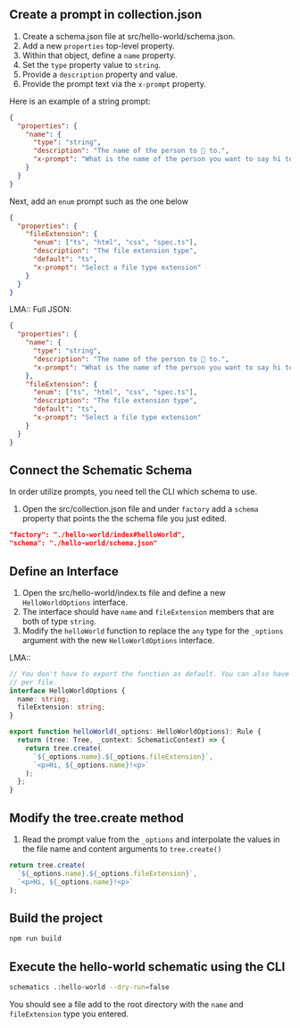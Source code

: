 ## Create a prompt in collection.json

1. Create a schema.json file at src/hello-world/schema.json.
2. Add a new `properties` top-level property.
3. Within that object, define a `name` property.
4. Set the `type` property value to `string`.
5. Provide a `description` property and value.
6. Provide the prompt text via the `x-prompt` property.

Here is an example of a string prompt:

```json
{
  "properties": {
    "name": {
      "type": "string",
      "description": "The name of the person to 👋 to.",
      "x-prompt": "What is the name of the person you want to say hi to?"
    }
  }
}
```

Next, add an `enum` prompt such as the one below

```json
{
  "properties": {
    "fileExtension": {
      "enum": ["ts", "html", "css", "spec.ts"],
      "description": "The file extension type",
      "default": "ts",
      "x-prompt": "Select a file type extension"
    }
  }
}
```

LMA:: Full JSON:

```json
{
  "properties": {
    "name": {
      "type": "string",
      "description": "The name of the person to 👋 to.",
      "x-prompt": "What is the name of the person you want to say hi to?"
    },
    "fileExtension": {
      "enum": ["ts", "html", "css", "spec.ts"],
      "description": "The file extension type",
      "default": "ts",
      "x-prompt": "Select a file type extension"
    }
  }
}
```

## Connect the Schematic Schema

In order utilize prompts, you need tell the CLI which schema to use.

1. Open the src/collection.json file and under `factory` add a `schema` property that points the the schema file you just edited.

```json
"factory": "./hello-world/index#helloWorld",
"schema": "./hello-world/schema.json"
```

## Define an Interface

1. Open the src/hello-world/index.ts file and define a new `HelloWorldOptions` interface.
1. The interface should have `name` and `fileExtension` members that are both of type `string`.
1. Modify the `helloWorld` function to replace the `any` type for the `_options` argument with the new `HelloWorldOptions` interface.

LMA::

```ts
// You don't have to export the function as default. You can also have more than one rule factory
// per file.
interface HelloWorldOptions {
  name: string;
  fileExtension: string;
}

export function helloWorld(_options: HelloWorldOptions): Rule {
  return (tree: Tree, _context: SchematicContext) => {
    return tree.create(
      `${_options.name}.${_options.fileExtension}`,
      `<p>Hi, ${_options.name}!<p>`
    );
  };
}
```

## Modify the tree.create method

1. Read the prompt value from the `_options` and interpolate the values in the file name and content arguments to `tree.create()`

```ts
return tree.create(
  `${_options.name}.${_options.fileExtension}`,
  `<p>Hi, ${_options.name}!<p>`
);
```

## Build the project

```bash
npm run build
```

## Execute the hello-world schematic using the CLI

```bash
schematics .:hello-world --dry-run=false
```

You should see a file add to the root directory with the `name` and `fileExtension` type you entered.
